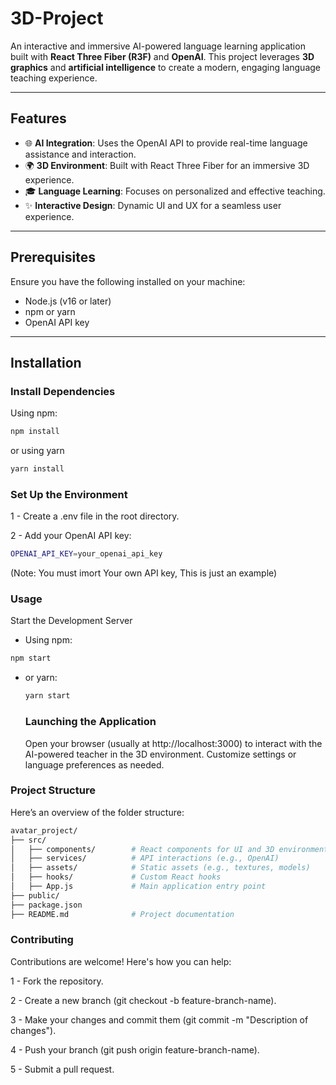 # 3D-Project

An interactive and immersive AI-powered language learning application built with **React Three Fiber (R3F)** and **OpenAI**. This project leverages **3D graphics** and **artificial intelligence** to create a modern, engaging language teaching experience.

---

## Features
- 🌐 **AI Integration**: Uses the OpenAI API to provide real-time language assistance and interaction.
- 🌍 **3D Environment**: Built with React Three Fiber for an immersive 3D experience.
- 🎓 **Language Learning**: Focuses on personalized and effective teaching.
- ✨ **Interactive Design**: Dynamic UI and UX for a seamless user experience.

---

## Prerequisites
Ensure you have the following installed on your machine:
- Node.js (v16 or later)
- npm or yarn
- OpenAI API key

---

## Installation

### Install Dependencies

Using npm:
```bash
npm install
```
or using yarn
``` bash
yarn install
```
### Set Up the Environment
1 - Create a .env file in the root directory.

2 - Add your OpenAI API key:
```bash
OPENAI_API_KEY=your_openai_api_key
```
(Note: You must imort Your own API key, This is just an example)

### Usage

Start the Development Server

- Using npm:

```bash
npm start
```
- or yarn:
  ```bash
  yarn start
  ```

  ### Launching the Application
  Open your browser (usually at http://localhost:3000) to interact with the AI-powered teacher in the 3D environment. Customize settings or language preferences as needed.

### Project Structure
Here’s an overview of the folder structure:

```bash
avatar_project/
├── src/
│   ├── components/        # React components for UI and 3D environment
│   ├── services/          # API interactions (e.g., OpenAI)
│   ├── assets/            # Static assets (e.g., textures, models)
│   ├── hooks/             # Custom React hooks
│   ├── App.js             # Main application entry point
├── public/
├── package.json
├── README.md              # Project documentation
```
### Contributing
Contributions are welcome! Here's how you can help:

1 - Fork the repository.

2 - Create a new branch (git checkout -b feature-branch-name).

3 - Make your changes and commit them (git commit -m "Description of changes").

4 - Push your branch (git push origin feature-branch-name).

5 - Submit a pull request.







